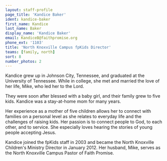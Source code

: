 ```yaml
---
layout: staff-profile
page_title: 'Kandice Baker'
ident: kandice-baker
first_name: Kandice
last_name: Baker
display_name: 'Kandice Baker'
email: KandiceB@faithpromise.org
phone_ext: '1103'
title: 'North Knoxville Campus fpKids Director'
teams: [family, north]
sort: 8
number_photos: 2
---
```


Kandice grew up in Johnson City, Tennessee, and graduated at the University of Tennessee. While in college, she met and married the love of her life, Mike, who led her to the Lord.

They were soon after blessed with a baby girl, and their family grew to five kids. Kandice was a stay-at-home mom for many years.

Her experience as a mother of five children allows her to connect with families on a personal level as she relates to everyday life and the challenges of raising kids. Her passion is to connect people to God, to each other, and to service. She especially loves hearing the stories of young people accepting Jesus.

Kandice joined the fpKids staff in 2003 and became the North Knoxville Children's Ministry Director in January 2012. Her husband, Mike, serves as the North Knoxville Campus Pastor of Faith Promise.